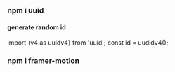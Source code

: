 ### npm i uuid

#### generate random id

import {v4 as uuidv4} from 'uuid';
const id = uudidv4();

### npm i framer-motion
